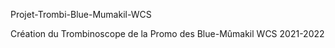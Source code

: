 Projet-Trombi-Blue-Mumakil-WCS

Création du Trombinoscope de la Promo des Blue-Mûmakil WCS 2021-2022
